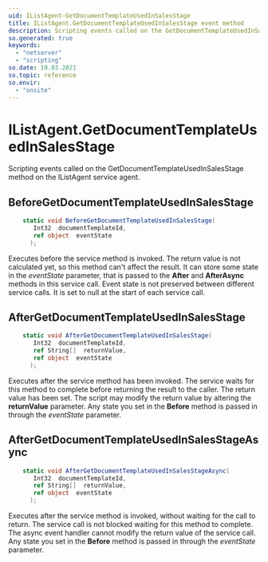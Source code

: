 ```yaml
---
uid: IListAgent-GetDocumentTemplateUsedInSalesStage
title: IListAgent.GetDocumentTemplateUsedInSalesStage event method
description: Scripting events called on the GetDocumentTemplateUsedInSalesStage method on the IListAgent service agent.
so.generated: true
keywords:
  - "netserver"
  - "scripting"
so.date: 19.03.2021
so.topic: reference
so.envir:
  - "onsite"
---
```

# IListAgent.GetDocumentTemplateUsedInSalesStage

Scripting events called on the <see cref='M:SuperOffice.CRM.Services.IListAgent.GetDocumentTemplateUsedInSalesStage'>GetDocumentTemplateUsedInSalesStage</see> method on the <see cref='IListAgent'>IListAgent</see>  service agent.

## BeforeGetDocumentTemplateUsedInSalesStage
```cs
    static void BeforeGetDocumentTemplateUsedInSalesStage(
       Int32  documentTemplateId,
       ref object  eventState
      );
```
Executes before the service method is invoked.
The return value is not calculated yet, so this method can't affect the result.
It can store some state in the *eventState* parameter, that is passed to the **After** and **AfterAsync** methods in this service call.
Event state is not preserved between different service calls. It is set to null at the start of each service call.
## AfterGetDocumentTemplateUsedInSalesStage
```cs
    static void AfterGetDocumentTemplateUsedInSalesStage(
       Int32  documentTemplateId,
       ref String[]  returnValue,
       ref object  eventState
      );
```
Executes after the service method has been invoked. The service waits for this method to complete before returning the result to the caller.
The return value has been set. The script may modify the return value by altering the **returnValue** parameter.
Any state you set in the **Before** method is passed in through the *eventState* parameter.
## AfterGetDocumentTemplateUsedInSalesStageAsync
```cs
    static void AfterGetDocumentTemplateUsedInSalesStageAsync(
       Int32  documentTemplateId,
       ref String[]  returnValue,
       ref object  eventState
      );
```
Executes after the service method is invoked, without waiting for the call to return.
The service call is not blocked waiting for this method to complete.
The async event handler cannot modify the return value of the service call.
Any state you set in the **Before** method is passed in through the *eventState* parameter.

